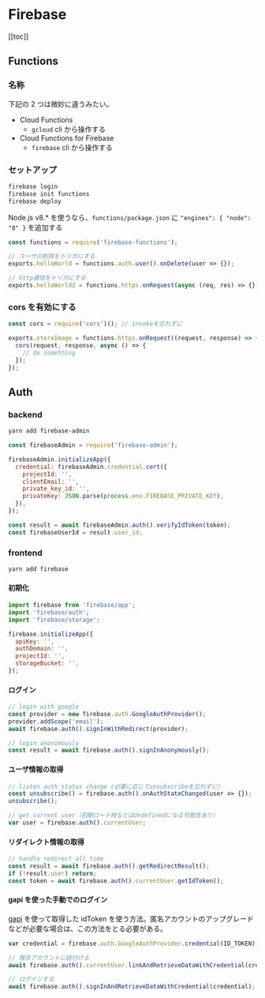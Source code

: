 # Firebase

[[toc]]

## Functions

### 名称

下記の 2 つは微妙に違うみたい。

- Cloud Functions
  - `gcloud` cli から操作する
- Cloud Functions for Firebase
  - `firebase` cli から操作する

### セットアップ

```bash
firebase login
firebase init functions
firebase deploy
```

Node.js v8.\* を使うなら、`functions/package.json` に `"engines": { "node": "8" }` を追加する

```js
const functions = require('firebase-functions');

// ユーザの削除をトリガにする
exports.helloWorld = functions.auth.user().onDelete(user => {});

// http通信をトリガにする
exports.helloWorld2 = functions.https.onRequest(async (req, res) => {});
```

### cors を有効にする

```js
const cors = require('cors')(); // invokeを忘れずに

exports.storeImage = functions.https.onRequest((request, response) => {
  cors(request, response, async () => {
    // do something
  });
});
```

## Auth

### backend

```bash
yarn add firebase-admin
```

```js
const firebaseAdmin = require('firebase-admin');

firebaseAdmin.initializeApp({
  credential: firebaseAdmin.credential.cert({
    projectId: '',
    clientEmail: '',
    private_key_id: '',
    privateKey: JSON.parse(process.env.FIREBASE_PRIVATE_KEY),
  }),
});

const result = await firebaseAdmin.auth().verifyIdToken(token);
const firebaseUserId = result.user_id;
```

### frontend

```bash
yarn add firebase
```

#### 初期化

```js
import firebase from 'firebase/app';
import 'firebase/auth';
import 'firebase/storage';

firebase.initializeApp({
  apiKey: '',
  authDomain: '',
  projectId: '',
  storageBucket: '',
});
```

#### ログイン

```js
// login with google
const provider = new firebase.auth.GoogleAuthProvider();
provider.addScope('email');
await firebase.auth().signInWithRedirect(provider);

// login anonimously
const result = await firebase.auth().signInAnonymously();
```

#### ユーザ情報の取得

```js
// listen auth status change (必要に応じてunsubscribeを忘れずに)
const unsubscribe() = firebase.auth().onAuthStateChanged(user => {});
unsubscribe();

// get current user（初期ロード時などはUndefinedになる可能性あり）
var user = firebase.auth().currentUser;
```

#### リダイレクト情報の取得

```js
// handle redirect all time
const result = await firebase.auth().getRedirectResult();
if (!result.user) return;
const token = await firebase.auth().currentUser.getIdToken();
```

#### gapi を使った手動でのログイン

[gapi](/study/gapi.html) を使って取得した idToken を使う方法。匿名アカウントのアップグレードなどが必要な場合は、この方法をとる必要がある。

```js
var credential = firebase.auth.GoogleAuthProvider.credential(ID_TOKEN);

// 既存アカウントに紐付ける
await firebase.auth().currentUser.linkAndRetrieveDataWithCredential(credential);

// ログインする
await firebase.auth().signInAndRetrieveDataWithCredential(credential);
```
